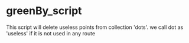 # greenBy_script

This script will delete useless points from collection 'dots'.
we call dot as 'useless' if it is not used in any route
